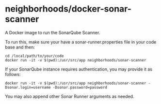 # neighborhoods/docker-sonar-scanner

A Docker image to run the SonarQube Scanner.

To run this, make sure your have a sonar-runner.properties file in your code base and then:

```
cd /local/path/to/your/code
docker run -it -v $(pwd):/usr/src/app neighborhoods/sonar-scanner
```

If your SonarQube instance requires authentication, you may provide it as follows:

```
docker run -it -v $(pwd):/usr/src/app neighborhoods/sonar-scanner -Dsonar.login=username -Dsonar.password=password
```

You may also append other Sonar Runner arguments as needed.